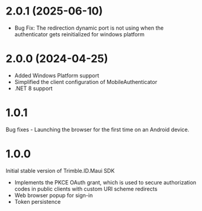 # 2.0.1 (2025-06-10)

- Bug Fix: The redirection dynamic port is not using when the authenticator gets reinitialized for windows platform

# 2.0.0 (2024-04-25)

- Added Windows Platform support
- Simplified the client configuration of MobileAuthenticator
- .NET 8 support

# 1.0.1

Bug fixes - Launching the browser for the first time on an Android device.

# 1.0.0

Initial stable version of Trimble.ID.Maui SDK

- Implements the PKCE OAuth grant, which is used to secure authorization codes in public clients with custom URI scheme redirects
- Web browser popup for sign-in
- Token persistence
